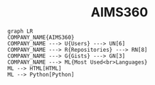 <h1 align="center">AIMS360</h1>

```mermaid
graph LR
COMPANY_NAME{AIMS360}
COMPANY_NAME ---> U{Users} ---> UN[6]
COMPANY_NAME ---> R{Repositories} ---> RN[8]
COMPANY_NAME ---> G{Gists} ---> GN[3]
COMPANY_NAME ---> ML{Most Used<br>Languages}
ML --> HTML[HTML]
ML --> Python[Python]
```
